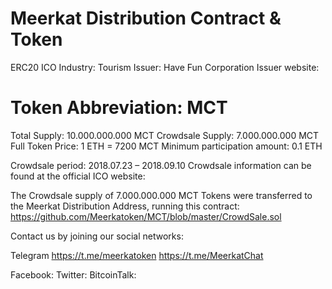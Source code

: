 # Meerkat Distribution Contract & Token 

ERC20 ICO 
Industry: Tourism 
Issuer: Have Fun Corporation
Issuer website: 

# Token Abbreviation: MCT

Total Supply: 10.000.000.000 MCT
Crowdsale Supply: 7.000.000.000 MCT
Full Token Price: 1 ETH = 7200 MCT
Minimum participation amount: 0.1 ETH

Crowdsale period: 2018.07.23 – 2018.09.10 
Crowdsale information can be found at the official ICO website:

The Crowdsale supply of 7.000.000.000 MCT Tokens were transferred to the Meerkat Distribution Address, running this contract:
https://github.com/Meerkatoken/MCT/blob/master/CrowdSale.sol

Contact us by joining our social networks:

Telegram
https://t.me/meerkatoken
https://t.me/MeerkatChat

Facebook:
Twitter:
BitcoinTalk:



